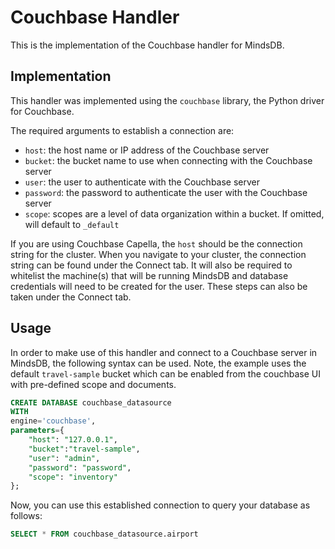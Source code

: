 # Couchbase Handler

This is the implementation of the Couchbase handler for MindsDB.

## Implementation

This handler was implemented using the `couchbase` library, the Python driver for Couchbase.

The required arguments to establish a connection are:

* `host`: the host name or IP address of the Couchbase server
* `bucket`: the bucket name to use when connecting with the Couchbase server
* `user`: the user to authenticate with the Couchbase server
* `password`: the password to authenticate the user with the Couchbase server
* `scope`:  scopes are a level of data organization within a bucket. If omitted, will default to `_default`

If you are using Couchbase Capella, the `host` should be the connection string for the cluster. When you navigate to your cluster, the connection string can be found under the Connect tab.
It will also be required to whitelist the machine(s) that will be running MindsDB and database credentials will need to be created for the user. These steps can also be taken under the Connect tab.

## Usage

In order to make use of this handler and connect to a Couchbase server in MindsDB, the following syntax can be used. Note, the example uses the default `travel-sample` bucket which can be enabled from the couchbase UI with pre-defined scope and documents.

```sql
CREATE DATABASE couchbase_datasource
WITH
engine='couchbase',
parameters={
    "host": "127.0.0.1",
    "bucket":"travel-sample",
    "user": "admin",
    "password": "password",
    "scope": "inventory"
};
```

Now, you can use this established connection to query your database as follows:

```sql
SELECT * FROM couchbase_datasource.airport
```
